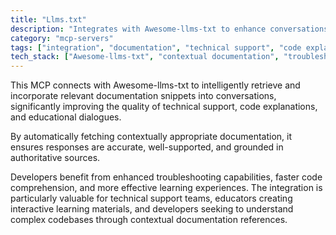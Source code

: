 ```yaml
---
title: "Llms.txt"
description: "Integrates with Awesome-llms-txt to enhance conversations using relevant documentation snippets for technical support and code explanations."
category: "mcp-servers"
tags: ["integration", "documentation", "technical support", "code explanation", "educational tools"]
tech_stack: ["Awesome-llms-txt", "contextual documentation", "troubleshooting", "interactive learning materials", "code comprehension"]
---
```


This MCP connects with Awesome-llms-txt to intelligently retrieve and incorporate relevant documentation snippets into conversations, significantly improving the quality of technical support, code explanations, and educational dialogues. 

By automatically fetching contextually appropriate documentation, it ensures responses are accurate, well-supported, and grounded in authoritative sources.

Developers benefit from enhanced troubleshooting capabilities, faster code comprehension, and more effective learning experiences. The integration is particularly valuable for technical support teams, educators creating interactive learning materials, and developers seeking to understand complex codebases through contextual documentation references.